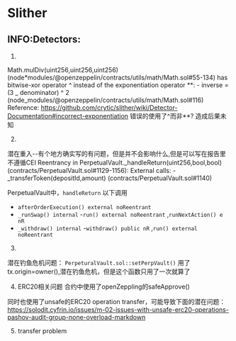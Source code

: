 # Slither

## INFO:Detectors:

1. 

Math.mulDiv(uint256,uint256,uint256) (node\*modules/@openzeppelin/contracts/utils/math/Math.sol#55-134) has bitwise-xor operator ^ instead of the exponentiation operator \*\*: - inverse = (3 \_ denominator) ^ 2 (node_modules/@openzeppelin/contracts/utils/math/Math.sol#116)
Reference: https://github.com/crytic/slither/wiki/Detector-Documentation#incorrect-exponentiation
错误的使用了^而非\*\*?
造成后果未知

2.  

潜在重入--有个地方确实写的有问题，但是并不会影响什么,但是可以写在报告里不遵循CEI
Reentrancy in PerpetualVault._handleReturn(uint256,bool,bool) (contracts/PerpetualVault.sol#1129-1156):
        External calls:
        - _transferToken(depositId,amount) (contracts/PerpetualVault.sol#1140)


PerpetualVault中，`handleReturn` 以下调用
- `afterOrderExecution() external noReentrant`
- `_runSwap() internal` -`run() external noReentrant` ,`runNextAction() e nR`
- `_withdraw() internal` -`withdraw() public nR` ,`run() external noReentrant`

3. 

潜在钓鱼危机问题：
`PerpeturalVault.sol::setPerpVault()` 用了tx.origin=owner(),潜在钓鱼危机，但是这个函数只用了一次就算了



4. ERC20相关问题
合约中使用了openZeppling的safeApprove()

同时也使用了unsafe的ERC20 operation transfer，可能导致下面的潜在问题：
https://solodit.cyfrin.io/issues/m-02-issues-with-unsafe-erc20-operations-pashov-audit-group-none-overload-markdown

5. transfer problem